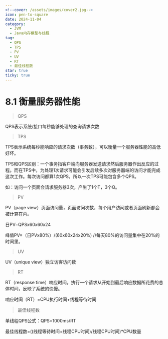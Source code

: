 ```yaml
---
<!--cover: /assets/images/cover2.jpg-->
icon: pen-to-square
date: 2024-11-04
category:
  - JVM
  - Java内存模型与线程
tag:
  - QPS
  - TPS
  - PV
  - UV
  - RT
  - 最佳线程数
star: true
ticky: true
---
```

# 8.1 衡量服务器性能

> QPS

QPS表示系统/接口每秒能够处理的查询请求次数

> TPS

TPS表示系统每秒能响应的请求次数（事务数），可以衡量一个服务器性能的高低好坏。

TPS和QPS区别：一个事务指客户端向服务器发送请求然后服务器作出反应的过程。而在TPS中，为处理1次请求可能会引发后续多次对服务器端的访问才能完成这次工作。每次访问都算1次QPS，所以一次TPS可能包含多个QPS。

如：访问一个页面会请求服务器3次，产生了1个T，3个Q。

> PV

PV（page view）页面访问量，页面访问次数，每个用户访问或者页面刷新都会被计算在内。

日PV=QPSx60x60x24

峰值PV=（日PVx80%）/(60x60x24x20%) //每天80%的访问量集中在20%的时间里。

> UV

UV（unique view）独立访客访问数

> RT

RT（response time）响应时间。执行一个请求从开始到最后响应数据所花费的总体时间，反映了系统的快慢。

响应时间（RT）=CPU执行时间+线程等待时间

> 最佳线程数

单线程QPS公式：QPS=1000ms/RT

最佳线程数=((线程等待时间+线程CPU时间)/线程CPU时间)*CPU数量
